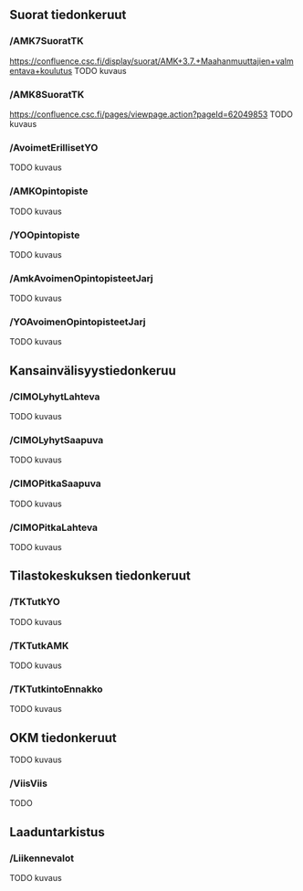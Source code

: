 ## Suorat tiedonkeruut

### /AMK7SuoratTK
https://confluence.csc.fi/display/suorat/AMK+3.7.+Maahanmuuttajien+valmentava+koulutus
TODO kuvaus

### /AMK8SuoratTK
https://confluence.csc.fi/pages/viewpage.action?pageId=62049853
TODO kuvaus

### /AvoimetErillisetYO
TODO kuvaus

### /AMKOpintopiste
TODO kuvaus

### /YOOpintopiste
TODO kuvaus

### /AmkAvoimenOpintopisteetJarj
TODO kuvaus

### /YOAvoimenOpintopisteetJarj
TODO kuvaus

## Kansainvälisyystiedonkeruu

### /CIMOLyhytLahteva
TODO kuvaus

### /CIMOLyhytSaapuva
TODO kuvaus

### /CIMOPitkaSaapuva
TODO kuvaus

### /CIMOPitkaLahteva
TODO kuvaus

## Tilastokeskuksen tiedonkeruut

### /TKTutkYO
TODO kuvaus

### /TKTutkAMK
TODO kuvaus

### /TKTutkintoEnnakko
TODO kuvaus

## OKM tiedonkeruut
TODO kuvaus

### /ViisViis
TODO

## Laaduntarkistus

### /Liikennevalot
TODO kuvaus

